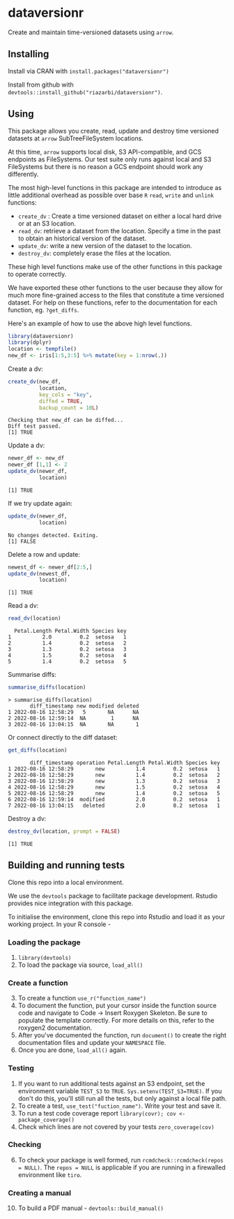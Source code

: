 # dataversionr
Create and maintain time-versioned datasets using `arrow`. 

## Installing

Install via CRAN with `install.packages("dataversionr")`

Install from github with `devtools::install_github("riazarbi/dataversionr")`.

## Using

This package allows you create, read, update and destroy time versioned datasets at `arrow` SubTreeFileSystem locations. 

At this time, `arrow` supports local disk, S3 API-compatible, and GCS endpoints as FileSystems. Our test suite only runs against local and S3 FileSystems but there is no reason a GCS endpoint should work any differently.

The most high-level functions in this package are intended to introduce as little additional overhead as possible over base `R` `read`, `write` and `unlink` functions:

- `create_dv` : Create a time versioned dataset on either a local hard drive or at an S3 location.
- `read_dv`: retrieve a dataset from the location. Specify a time in the past to obtain an historical version of the dataset.
- `update_dv`: write a new version of the dataset to the location.
- `destroy_dv`: completely erase the files at the location.

These high level functions make use of the other functions in this package to operate correctly. 

We have exported these other functions to the user because they allow for much more fine-grained access to the files that constitute a time versioned dataset. For help on these functions, refer to the documentation for each function, eg. `?get_diffs`.

Here's an example of how to use the above high level functions.

```r
library(dataversionr)
library(dplyr)
location <- tempfile()
new_df <- iris[1:5,3:5] %>% mutate(key = 1:nrow(.))
```

Create a dv:

```r
create_dv(new_df,
          location,
          key_cols = "key",
          diffed = TRUE,
          backup_count = 10L)
```

```
Checking that new_df can be diffed...
Diff test passed.
[1] TRUE
```

Update a dv:

```r
newer_df <- new_df
newer_df [1,1] <- 2
update_dv(newer_df, 
          location)
```

```
[1] TRUE
```

If we try update again:

```r
update_dv(newer_df, 
          location)
```

```
No changes detected. Exiting.
[1] FALSE
```


Delete a row and update:

```r
newest_df <- newer_df[2:5,]
update_dv(newest_df,
          location)
```

```
[1] TRUE
```

Read a dv:

```r
read_dv(location)
```

```
  Petal.Length Petal.Width Species key
1          2.0         0.2  setosa   1
2          1.4         0.2  setosa   2
3          1.3         0.2  setosa   3
4          1.5         0.2  setosa   4
5          1.4         0.2  setosa   5
```

Summarise diffs:

```r
summarise_diffs(location)

```

```
> summarise_diffs(location)
       diff_timestamp new modified deleted
1 2022-08-16 12:58:29   5       NA      NA
2 2022-08-16 12:59:14  NA        1      NA
3 2022-08-16 13:04:15  NA       NA       1
```

Or connect directly to the diff dataset:

```r
get_diffs(location)
```

```
       diff_timestamp operation Petal.Length Petal.Width Species key
1 2022-08-16 12:58:29       new          1.4         0.2  setosa   1
2 2022-08-16 12:58:29       new          1.4         0.2  setosa   2
3 2022-08-16 12:58:29       new          1.3         0.2  setosa   3
4 2022-08-16 12:58:29       new          1.5         0.2  setosa   4
5 2022-08-16 12:58:29       new          1.4         0.2  setosa   5
6 2022-08-16 12:59:14  modified          2.0         0.2  setosa   1
7 2022-08-16 13:04:15   deleted          2.0         0.2  setosa   1
```

Destroy a dv:

```r
destroy_dv(location, prompt = FALSE)
```

```
[1] TRUE
```

## Building and running tests

Clone this repo into a local environment. 

We use the `devtools` package to facilitate package development. Rstudio provides nice integration with this package. 

To initialise the environment, clone this repo into Rstudio and load it as your working project. In your R console - 


### Loading the package 
1. `library(devtools)`
2. To load the package via source, `load_all()`

### Create a function
3. To create a function `use_r("function_name")`
3. To document the function, put your cursor inside the function source code and navigate to Code -> Insert Roxygen Skeleton. Be sure to populate the template correctly. For more details on this, refer to the roxygen2 documentation. 
4. After you've documented the function, run `document()` to create the right documentation files and update your `NAMESPACE` file.
5. Once you are done, `load_all()` again.

### Testing
1. If you want to run additional tests against an S3 endpoint, set the environment variable `TEST_S3` to `TRUE`. `Sys.setenv(TEST_S3=TRUE)`. If you don't do this, you'll still run all the tests, but only against a local file path.
7. To create a test, `use_test("fuction_name")`. Write your test and save it. 
8. To run a test code coverage report `library(covr); cov <- package_coverage()`
9. Check which lines are not covered by your tests `zero_coverage(cov)`

### Checking
6. To check your package is well formed, run `rcmdcheck::rcmdcheck(repos = NULL)`. The `repos = NULL` is applicable if you are running in a firewalled environment like `tiro`.

### Creating a manual
10. To build a PDF manual - `devtools::build_manual()`


